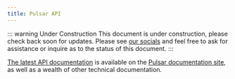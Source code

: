 ```yaml
---
title: Pulsar API
---
```


::: warning Under Construction
This document is under construction, please check back soon for updates.
Please see [our socials](/docs/community) and feel free to ask for assistance or
inquire as to the status of this document.
:::

[The latest API documentation](https://docs.pulsar-edit.dev/api/pulsar/latest/) is available on the [Pulsar documentation site](https://docs.pulsar-edit.dev/), as well as a wealth of other technical documentation.

